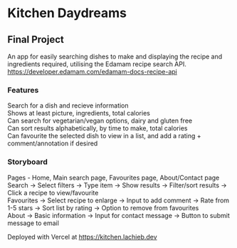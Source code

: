 # Kitchen Daydreams

## Final Project

An app for easily searching dishes to make and displaying the recipe and ingredients required, utilising the Edamam recipe search API. https://developer.edamam.com/edamam-docs-recipe-api

### Features

Search for a dish and recieve information<br>
Shows at least picture, ingredients, total calories<br>
Can search for vegetarian/vegan options, dairy and gluten free<br>
Can sort results alphabetically, by time to make, total calories<br>
Can favourite the selected dish to view in a list, and add a rating + comment/annotation if desired<br>

### Storyboard

Pages - Home, Main search page, Favourites page, About/Contact page<br>
Search -> Select filters -> Type item -> Show results -> Filter/sort results -> Click a recipe to view/favourite<br>
Favourites -> Select recipe to enlarge -> Input to add comment -> Rate from 1-5 stars -> Sort list by rating -> Option to remove from favourites<br>
About -> Basic information -> Input for contact message -> Button to submit message to email<br>

Deployed with Vercel at https://kitchen.lachieb.dev
